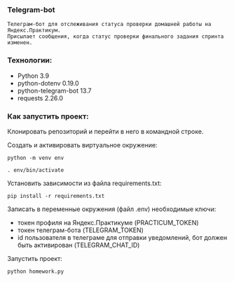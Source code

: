 ### Telegram-bot

```
Телеграм-бот для отслеживания статуса проверки домашней работы на Яндекс.Практикум.
Присылает сообщения, когда статус проверки финального задания спринта изменен.
```

### Технологии:
- Python 3.9
- python-dotenv 0.19.0
- python-telegram-bot 13.7
- requests 2.26.0

### Как запустить проект:

Клонировать репозиторий и перейти в него в командной строке.

Cоздать и активировать виртуальное окружение:

```
python -m venv env
```

```
. env/bin/activate
```

Установить зависимости из файла requirements.txt:

```
pip install -r requirements.txt
```

Записать в переменные окружения (файл .env) необходимые ключи:
- токен профиля на Яндекс.Практикуме (PRACTICUM_TOKEN)
- токен телеграм-бота (TELEGRAM_TOKEN)
- id пользователя в телеграме для отправки уведомлений, бот должен быть активирован (TELEGRAM_CHAT_ID)


Запустить проект:

```
python homework.py
```
